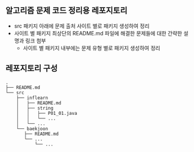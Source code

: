 ## 알고리즘 문제 코드 정리용 레포지토리
* src 패키지 아래에 문제 출처 사이트 별로 패키지 생성하여 정리
* 사이트 별 패키지 최상단의 README.md 파일에 해결한 문제들에 대한 간략한 설명과 링크 첨부
  * 사이트 별 패키지 내부에는 문제 유형 별로 패키지 생성하여 정리

## 레포지토리 구성

```
.
├── README.md
└── src
    ├── inflearn
    │   ├── README.md
    │   ├── string
    │   │   ├── P01_01.java
    │   │   └── ...
    │   └── ...        
    └── baekjoon
       ├── README.md
       └── ...
           └── ...
```
